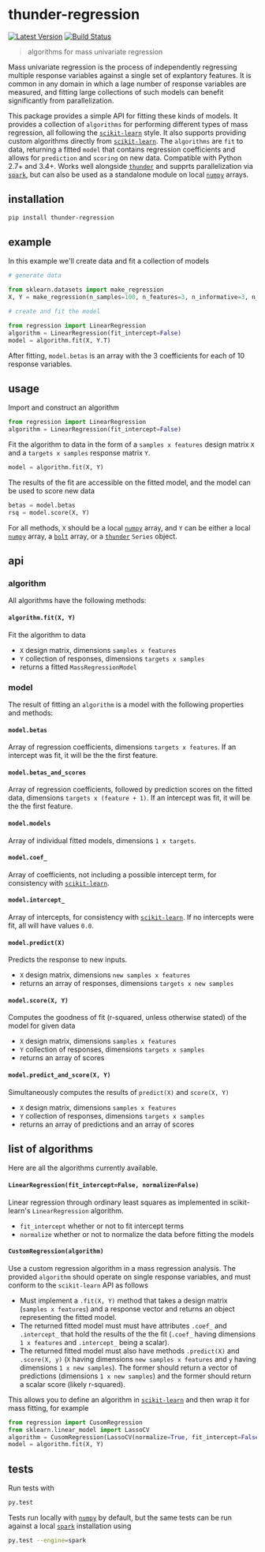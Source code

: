 # thunder-regression

[![Latest Version](https://img.shields.io/pypi/v/thunder-regression.svg?style=flat-square)](https://pypi.python.org/pypi/thunder-registration)
[![Build Status](https://img.shields.io/travis/thunder-project/thunder-regression/master.svg?style=flat-square)](https://travis-ci.org/thunder-project/thunder-regression) 


> algorithms for mass univariate regression 

Mass univariate regression is the process of independently regressing multiple response variables against a single set of explantory features. It is common in any domain in which a lage number of response variables are measured, and fitting large collections of such models can benefit significantly from parallelization. 

This package provides a simple API for fitting these kinds of models. It provides a collection of `algorithms` for performing different types of mass regression, all following the [`scikit-learn`](https://github.com/scikit-learn/scikit-learn) style. It also supports providing custom algorithms directly from [`scikit-learn`](https://github.com/scikit-learn/scikit-learn). The `algorithms` are `fit` to data, returning a fitted `model` that contains regression coefficients and allows for `prediction` and `scoring` on new data. Compatible with Python 2.7+ and 3.4+. Works well alongside [`thunder`](https://github.com/thunder-project/thunder) and supprts parallelization via [`spark`](https://github.com/apache/spark), but can also be used as a standalone module on local [`numpy`](https://github.com/numpy/numpy) arrays.

## installation

```bash
pip install thunder-regression
```

## example

In this example we'll create data and fit a collection of models

```python
# generate data

from sklearn.datasets import make_regression
X, Y = make_regression(n_samples=100, n_features=3, n_informative=3, n_targets=10, noise=1.0)

# create and fit the model

from regression import LinearRegression
algorithm = LinearRegression(fit_intercept=False)
model = algorithm.fit(X, Y.T)
```

After fitting, `model.betas` is an array with the 3 coefficients for each of 10 response variables.

## usage

Import and construct an algorithm

```python
from regression import LinearRegression
algorithm = LinearRegression(fit_intercept=False)
```

Fit the algorithm to data in the form of a `samples x features` design matrix `X` and a `targets x samples` response matrix `Y`.

```python
model = algorithm.fit(X, Y)
```

The results of the fit are accessible on the fitted model, and the model can be used to score new data

```python
betas = model.betas
rsq = model.score(X, Y)
```

For all methods, `X` should be a local [`numpy`](https://github.com/numpy/numpy) array, and `Y` can be either a local [`numpy`](https://github.com/numpy/numpy) array, a [`bolt`](http://github.com/bolt-project/bolt) array, or a [`thunder`](http://github.com/thunder-project/thunder) `Series` object.

## api

### algorithm

All algorithms have the following methods:

#### `algorithm.fit(X, Y)`
Fit the algorithm to data
- `X` design matrix, dimensions `samples x features`
- `Y` collection of responses, dimensions `targets x samples`
- returns a fitted `MassRegressionModel`

### model

The result of fitting an `algorithm` is a model with the following properties and methods:

#### `model.betas`
Array of regression coefficients, dimensions `targets x features`. If an intercept was fit, it will be the 
the first feature.

#### `model.betas_and_scores`
Array of regression coefficients, followed by prediction scores on the fitted data, dimensions `targets x (feature + 1)`. If an intercept was fit, it will be the the first feature.

#### `model.models`
Array of individual fitted models, dimensions `1 x targets`.

#### `model.coef_`
Array of coefficients, not including a possible intercept term, for consistency with [`scikit-learn`](https://github.com/scikit-learn/scikit-learn).

#### `model.intercept_`
Array of intercepts, for consistency with [`scikit-learn`](https://github.com/scikit-learn/scikit-learn). If no intercepts were fit, all will have values `0.0`.

#### `model.predict(X)`
Predicts the response to new inputs.
- `X` design matrix, dimensions `new samples x features`
- returns an array of responses, dimensions `targets x new samples`

#### `model.score(X, Y)`
Computes the goodness of fit (r-squared, unless otherwise stated) of the model for given data
- `X` design matrix, dimensions `samples x features`
- `Y` collection of responses, dimensions `targets x samples`
- returns an array of scores

#### `model.predict_and_score(X, Y)`
Simultaneously computes the results of `predict(X)` and `score(X, Y)`
- `X` design matrix, dimensions `samples x features`
- `Y` collection of responses, dimensions `targets x samples`
- returns an array of predictions and an array of scores

## list of algorithms

Here are all the algorithms currently available.

#### `LinearRegression(fit_intercept=False, normalize=False)`
Linear regression through ordinary least squares as implemented in scikit-learn's `LinearRegression` algorithm.
- `fit_intercept` whether or not to fit intercept terms
- `normalize` whether or not to normalize the data before fitting the models

#### `CustomRegression(algorithm)`
Use a custom regression algorithm in a mass regression analysis. The provided `algorithm` should operate on single response variables, and must conform to the `scikit-learn` API as follows
- Must implement a `.fit(X, Y)` method that takes a design matrix (`samples x features`) and a response vector and returns an object representing the fitted model.
- The returned fitted model must must have attributes `.coef_` and `.intercept_` that hold the results of the the fit (`.coef_` having dimensions `1 x features` and `.intercept_` being a scalar).
- The returned fitted model must also have methods `.predict(X)` and `.score(X, y)` (`X` having dimensions `new samples x features` and `y` having dimensions `1 x new samples`). The former should return a vector of predictions (dimensions `1 x new samples`) and the former should return a scalar score (likely r-squared).

This allows you to define an algorithm in [`scikit-learn`](https://github.com/scikit-learn/scikit-learn) and then wrap it for mass fitting, for example

```python
from regression import CusomRegression
from sklearn.linear_model import LassoCV
algorithm = CusomRegression(LassoCV(normalize=True, fit_intercept=False))
model = algorithm.fit(X, Y)
```
## tests

Run tests with 

```bash
py.test
```

Tests run locally with [`numpy`](https://github.com/numpy/numpy) by default, but the same tests can be run against a local [`spark`](https://github.com/apache/spark) installation using

```bash
py.test --engine=spark
```
